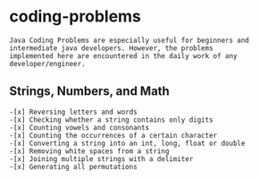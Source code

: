 # coding-problems
```text
Java Coding Problems are especially useful for beginners and intermediate java developers. However, the problems 
implemented here are encountered in the daily work of any developer/engineer. 
```

## Strings, Numbers, and Math
    -[x] Reversing letters and words
    -[x] Checking whether a string contains only digits
    -[x] Counting vowels and consonants
    -[x] Counting the occurrences of a certain character 
    -[x] Converting a string into an int, long, float or double
    -[x] Removing white spaces from a string
    -[x] Joining multiple strings with a delimiter
    -[x] Generating all permutations